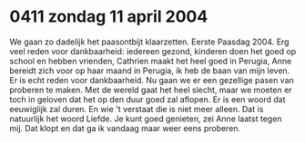 # 0411 zondag 11 april 2004
We gaan zo dadelijk het paasontbijt klaarzetten. Eerste Paasdag 2004. Erg veel reden voor dankbaarheid: iedereen gezond, kinderen doen het goed op school en hebben vrienden, Cathrien maakt het heel goed in Perugia, Anne bereidt zich voor op haar maand in Perugia, ik heb de baan van mijn leven. Er is echt reden voor dankbaarheid. Nu gaan we er een gezellige pasen van proberen te maken. Met de wereld gaat het heel slecht, maar we moeten er toch in geloven dat het op den duur goed zal aflopen. Er is een woord dat eeuwiglijk zal duren. En wie 't verstaat die is niet meer alleen. Dat is natuurlijk het woord Liefde. Je kunt goed genieten, zei Anne laatst tegen mij. Dat klopt en dat ga ik vandaag maar weer eens proberen.